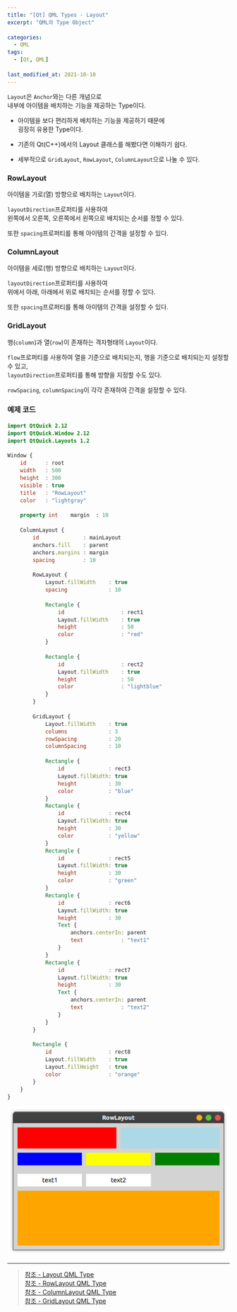 ```yaml
---
title: "[Qt] QML Types - Layout"
excerpt: "QML의 Type Object"

categories:
  - QML
tags:
  - [Qt, QML]

last_modified_at: 2021-10-10
---
```


`Layout`은 `Anchor`와는 다른 개념으로   
내부에 아이템을 배치하는 기능을 제공하는 Type이다.

* 아이템을 보다 편리하게 배치하는 기능을 제공하기 때문에   
굉장히 유용한 Type이다.

* 기존의 Qt(C++)에서의 Layout 클래스를 해봤다면 이해하기 쉽다.

* 세부적으로 `GridLayout`, `RowLayout`, `ColumnLayout`으로 나눌 수 있다.

### RowLayout

아이템을 가로(열) 방향으로 배치하는 `Layout`이다.

`layoutDirection`프로퍼티를 사용하여   
왼쪽에서 오른쪽, 오른쪽에서 왼쪽으로 배치되는 순서를 정할 수 있다.

또한 `spacing`프로퍼티를 통해 아이템의 간격을 설정할 수 있다.

### ColumnLayout

아이템을 세로(행) 방향으로 배치하는 `Layout`이다.

`layoutDirection`프로퍼티를 사용하여   
위에서 아래, 아래에서 위로 배치되는 순서를 정할 수 있다.

또한 `spacing`프로퍼티를 통해 아이템의 간격을 설정할 수 있다.

### GridLayout

행(`column`)과 열(`row`)이 존재하는 격자형태의 `Layout`이다.

`flow`프로퍼티를 사용하여 열을 기준으로 배치되는지, 행을 기준으로 배치되는지 설정할 수 있고,   
`layoutDirection`프로퍼티를 통해 방향을 지정할 수도 있다.

`rowSpacing`, `columnSpacing`이 각각 존재하여 간격을 설정할 수 있다.

### 예제 코드

```qml
import QtQuick 2.12
import QtQuick.Window 2.12
import QtQuick.Layouts 1.2

Window {
    id      : root
    width   : 500
    height  : 300
    visible : true
    title   : "RowLayout"
    color   : "lightgray"

    property int    margin  : 10

    ColumnLayout {
        id              : mainLayout
        anchors.fill    : parent
        anchors.margins : margin
        spacing         : 10

        RowLayout {
            Layout.fillWidth    : true
            spacing             : 10

            Rectangle {
                id                  : rect1
                Layout.fillWidth    : true
                height              : 50
                color               : "red"
            }

            Rectangle {
                id                  : rect2
                Layout.fillWidth    : true
                height              : 50
                color               : "lightblue"
            }
        }

        GridLayout {
            Layout.fillWidth    : true
            columns             : 3
            rowSpacing          : 20
            columnSpacing       : 10

            Rectangle {
                id              : rect3
                Layout.fillWidth: true
                height          : 30
                color           : "blue"
            }
            Rectangle {
                id              : rect4
                Layout.fillWidth: true
                height          : 30
                color           : "yellow"
            }
            Rectangle {
                id              : rect5
                Layout.fillWidth: true
                height          : 30
                color           : "green"
            }
            Rectangle {
                id              : rect6
                Layout.fillWidth: true
                height          : 30
                Text {
                    anchors.centerIn: parent
                    text            : "text1"
                }
            }
            Rectangle {
                id              : rect7
                Layout.fillWidth: true
                height          : 30
                Text {
                    anchors.centerIn: parent
                    text            : "text2"
                }
            }
        }

        Rectangle {
            id                  : rect8
            Layout.fillWidth    : true
            Layout.fillHeight   : true
            color               : "orange"
        }
    }
}
```

![image](/images/qml-image/Layout_result.png)

___

> [참조 - Layout QML Type](https://doc.qt.io/qt-5.15/qml-qtquick-layouts-layout.html)   
> [참조 - RowLayout QML Type](https://doc.qt.io/qt-5.15/qml-qtquick-layouts-rowlayout.html)   
> [참조 - ColumnLayout QML Type](https://doc.qt.io/qt-5.15/qml-qtquick-layouts-columnlayout.html)   
> [참조 - GridLayout QML Type](https://doc.qt.io/qt-5.15/qml-qtquick-layouts-gridlayout.html)   